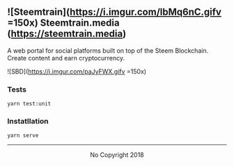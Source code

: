 ## ![Steemtrain](https://i.imgur.com/lbMq6nC.gifv =150x) Steemtrain.media (https://steemtrain.media)

A web portal for social platforms built on top of the Steem Blockchain.
Create content and earn cryptocurrency.

![SBD](https://i.imgur.com/paJyFWX.gifv =150x)

### Tests
`yarn test:unit`

### Instatllation
`yarn serve`


---
<center>No Copyright 2018</center>





